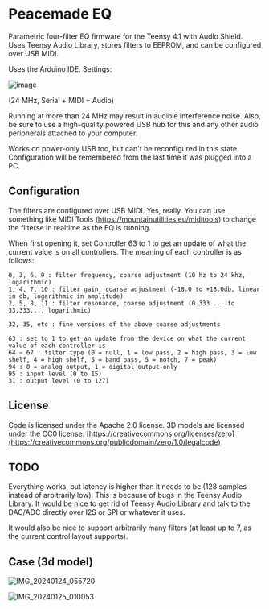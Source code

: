 # Peacemade EQ

Parametric four-filter EQ firmware for the Teensy 4.1 with Audio Shield. Uses Teensy Audio Library, stores filters to EEPROM, and can be configured over USB MIDI.

Uses the Arduino IDE. Settings:

![image](https://github.com/wareya/peacemade_eq/assets/585488/890fc8d8-3558-434a-95a0-24c7417c1981)

(24 MHz, Serial + MIDI + Audio)

Running at more than 24 MHz may result in audible interference noise. Also, be sure to use a high-quality powered USB hub for this and any other audio peripherals attached to your computer.

Works on power-only USB too, but can't be reconfigured in this state. Configuration will be remembered from the last time it was plugged into a PC.

## Configuration

The filters are configured over USB MIDI. Yes, really. You can use something like MIDI Tools (https://mountainutilities.eu/miditools) to change the filterse in realtime as the EQ is running.

When first opening it, set Controller 63 to 1 to get an update of what the current value is on all controllers. The meaning of each controller is as follows:

```
0, 3, 6, 9 : filter frequency, coarse adjustment (10 hz to 24 khz, logarithmic)
1, 4, 7, 10 : filter gain, coarse adjustment (-18.0 to +18.0db, linear in db, logarithmic in amplitude)
2, 5, 8, 11 : filter resonance, coarse adjustment (0.333.... to 33.333..., logarithmic)

32, 35, etc : fine versions of the above coarse adjustments

63 : set to 1 to get an update from the device on what the current value of each controller is
64 ~ 67 : filter type (0 = null, 1 = low pass, 2 = high pass, 3 = low shelf, 4 = high shelf, 5 = band pass, 5 = notch, 7 = peak)
94 : 0 = analog output, 1 = digital output only
95 : input level (0 to 15)
31 : output level (0 to 127)
```

## License

Code is licensed under the Apache 2.0 license. 3D models are licensed under the CC0 license: [https://creativecommons.org/licenses/zero](https://creativecommons.org/publicdomain/zero/1.0/legalcode)

## TODO

Everything works, but latency is higher than it needs to be (128 samples instead of arbitrarily low). This is because of bugs in the Teensy Audio Library. It would be nice to get rid of Teensy Audio Library and talk to the DAC/ADC directly over I2S or SPI or whatever it uses.

It would also be nice to support arbitrarily many filters (at least up to 7, as the current control layout supports).

## Case (3d model)

![IMG_20240124_055720](https://github.com/wareya/peacemade_eq/assets/585488/960d4a68-fc35-4628-afe4-f003e2c72f6e)

![IMG_20240125_010053](https://github.com/wareya/peacemade_eq/assets/585488/04d9a487-6b3c-49de-8565-791492847fe2)

